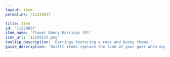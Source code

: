 ```yaml
---
layout: item
permalink: /11220037

title: Item
id: '11220037'
item_name: 'Flower Bunny Earrings (M)'
icon_url: '11250125.png'
tooltip_description: 'Earrings featuring a rose and bunny theme.'
guide_description: 'Outfit items replace the look of your gear when equipped.'
---
```

